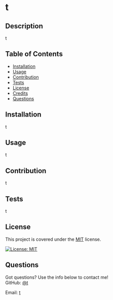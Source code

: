 # t 

  ## Description
  t
  
  ## Table of Contents
  
  - [Installation](#installation)
  - [Usage](#usage)
  - [Contribution](#contribution)
  - [Tests](#tests)
  - [License](#license)
  - [Credits](#credits)
  - [Questions](#questions)
  
  ## Installation
  t
  
  ## Usage
  t
  
  ## Contribution
  t
  
  ## Tests
  t
  
  ## License
  This project is covered under the [MIT](https://opensource.org/licenses/MIT) license.
  
  [![License: MIT](https://img.shields.io/badge/License-MIT-yellow.svg)](https://opensource.org/licenses/MIT)
  
  ## Questions
  Got questions? Use the info below to contact me!<br>
  GitHub: [@t](https://github.com/t/)

Email: [t](mailto:t)

  
          